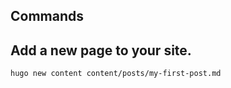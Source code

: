 ## Commands

## Add a new page to your site.
```bash
hugo new content content/posts/my-first-post.md
```

```bash

```
